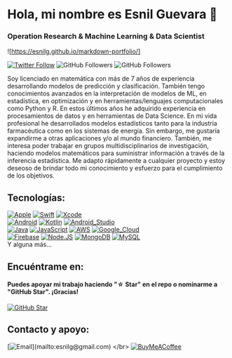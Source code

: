 #  Hola, mi nombre es Esnil Guevara 👋
### Operation Research & Machine Learning & Data Scientist

![https://esnilg.github.io/markdown-portfolio/]

[![Twitter Follow](https://img.shields.io/twitter/follow/esnilg?style=social)](https://twitter.com/esnilg)
![GitHub Followers](https://img.shields.io/github/followers/esnilg?style=social)
![GitHub Followers](https://img.shields.io/github/stars/esnilg?style=social)

Soy licenciado en matemática con más de 7 años de experiencia desarrollando modelos de predicción y clasificación. También tengo conocimientos avanzados en la interpretación de modelos de ML, en estadística, en optimización y en herramientas/lenguajes computacionales como Python y R. En estos últimos años he adquirido experiencia en procesamientos de datos y en herramientas de Data Science. En mi vida profesional he desarrollados modelos estadísticos tanto para la industria farmacéutica como en los sistemas de energía. Sin embargo, me gustaría expandirme a otras aplicaciones y/o al mundo financiero. También, me interesa poder trabajar en grupos multidisciplinarios de investigación, haciendo modelos matemáticos para suministrar información a través de la inferencia estadística. Me adapto rápidamente a cualquier proyecto y estoy deseoso de brindar todo mi conocimiento y esfuerzo para el cumplimiento de los objetivos.

## Tecnologías:
[![Apple](https://img.shields.io/badge/iOS-999999?style=for-the-badge&logo=apple&logoColor=white&labelColor=101010)]()
[![Swift](https://img.shields.io/badge/Swift-FA7343?style=for-the-badge&logo=swift&logoColor=white&labelColor=101010)]()
[![Xcode](https://img.shields.io/badge/Xcode-1575F9?style=for-the-badge&logo=xcode&logoColor=white&labelColor=101010)]()
</br>
[![Android](https://img.shields.io/badge/Android-3DDC84?style=for-the-badge&logo=android&logoColor=white&labelColor=101010)]()
[![Kotlin](https://img.shields.io/badge/Kotlin-0095D5?style=for-the-badge&logo=kotlin&logoColor=white&labelColor=101010)]()
[![Android_Studio](https://img.shields.io/badge/Android_Studio-3DDC84?style=for-the-badge&logo=android-studio&logoColor=white&labelColor=101010)]()
</br>
[![Java](https://img.shields.io/badge/Java-007396?style=for-the-badge&logo=java&logoColor=white&labelColor=101010)]()
[![JavaScript](https://img.shields.io/badge/JavaScript-F7DF1E?style=for-the-badge&logo=javascript&logoColor=white&labelColor=101010)]()
[![AWS](https://img.shields.io/badge/AWS-232F3E?style=for-the-badge&logo=amazon-aws&logoColor=white&labelColor=101010)]()
[![Google_Cloud](https://img.shields.io/badge/Google_Cloud-4285F4?style=for-the-badge&logo=googlecloud&logoColor=white&labelColor=101010)]()
</br>
[![Firebase](https://img.shields.io/badge/Firebase-FFCA28?style=for-the-badge&logo=firebase&logoColor=white&labelColor=101010)]()
[![Node.JS](https://img.shields.io/badge/Node.JS-339933?style=for-the-badge&logo=node.js&logoColor=white&labelColor=101010)]()
[![MongoDB](https://img.shields.io/badge/MongoDB-47A248?style=for-the-badge&logo=mongodb&logoColor=white&labelColor=101010)]()
[![MySQL](https://img.shields.io/badge/MySQL-4479A1?style=for-the-badge&logo=mysql&logoColor=white&labelColor=101010)]()
</br>
Y alguna más...

## Encuéntrame en:

#### Puedes apoyar mi trabajo haciendo "☆ Star" en el repo o nominarme a "GitHub Star". ¡Gracias!

[![GitHub Star](https://img.shields.io/badge/GitHub-Nominar_a_star-yellow?style=for-the-badge&logo=github&logoColor=white&labelColor=101010)](https://stars.github.com/nominate/)


## Contacto y apoyo:

[![Email](https://img.shields.io/badge/esnilg@gmail.com-email_personal_(respuesta_lenta)-D14836?style=for-the-badge&logo=gmail&logoColor=white&labelColor=101010)](mailto:esnilg@gmail.com)
</br>
[![BuyMeACoffee](https://img.shields.io/badge/Buy_Me_A_Coffee-apoya_mi_trabajo-FFDD00?style=for-the-badge&logo=buy-me-a-coffee&logoColor=white&labelColor=101010)]()
